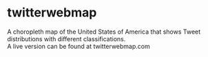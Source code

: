 # twitterwebmap
A choropleth map of the United States of America that shows Tweet distributions with different classifications. <br>
A live version can be found at twitterwebmap.com
